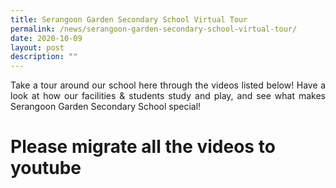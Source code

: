 ```yaml
---
title: Serangoon Garden Secondary School Virtual Tour
permalink: /news/serangoon-garden-secondary-school-virtual-tour/
date: 2020-10-09
layout: post
description: ""
---
```

<p style="text-align: justify;">Take a tour around our school here through the videos listed below! Have a look at how our facilities & students study and play, and see what makes Serangoon Garden Secondary School special! </p>

# Please migrate all the videos to youtube
